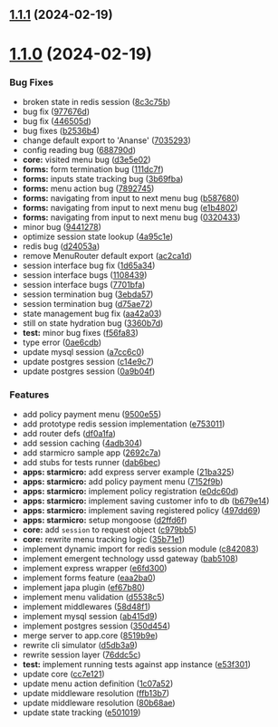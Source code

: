 ## [1.1.1](https://github.com/ephrimlawrence/ananse/compare/v1.1.0...v1.1.1) (2024-02-19)



# [1.1.0](https://github.com/ephrimlawrence/ananse/compare/df0a1faf37d97bdf87d3fe258eee7830b2992fae...v1.1.0) (2024-02-19)


### Bug Fixes

* broken state in redis session ([8c3c75b](https://github.com/ephrimlawrence/ananse/commit/8c3c75bc134d01c8fbaa5d26de7b675d57ae683e))
* bug fix ([977676d](https://github.com/ephrimlawrence/ananse/commit/977676d8e73014cf7905a911a4ec88e9c4af888e))
* bug fix ([446505d](https://github.com/ephrimlawrence/ananse/commit/446505d1c031e589f47be60e2bb9b15012b40512))
* bug fixes ([b2536b4](https://github.com/ephrimlawrence/ananse/commit/b2536b4f8545ec526f541dfc283f6f511590d54f))
* change default export to 'Ananse' ([7035293](https://github.com/ephrimlawrence/ananse/commit/7035293819ba14059af88fbec57b09caaecd3df4))
* config reading bug ([688790d](https://github.com/ephrimlawrence/ananse/commit/688790dcd965d2b2a7da6ecd7a683889c24ccde5))
* **core:** visited menu bug ([d3e5e02](https://github.com/ephrimlawrence/ananse/commit/d3e5e025b4cd9a77b8f5c48e8c91523fbd4eff12))
* **forms:** form termination bug ([111dc7f](https://github.com/ephrimlawrence/ananse/commit/111dc7fe7470ce204b8965e6b1210927e7083297))
* **forms:** inputs state tracking bug ([3b69fba](https://github.com/ephrimlawrence/ananse/commit/3b69fba4ec350858c4b25b68a99922b556321c56))
* **forms:** menu action bug ([7892745](https://github.com/ephrimlawrence/ananse/commit/7892745b7d7d3b1aa16fab60408d4ce9e783b5d1))
* **forms:** navigating from input to next menu bug ([b587680](https://github.com/ephrimlawrence/ananse/commit/b587680b0c9a80de97f6e9f0cc299c75c2ffb539))
* **forms:** navigating from input to next menu bug ([e1b4802](https://github.com/ephrimlawrence/ananse/commit/e1b4802b2c6b6d974b91d5cf395e4e3b3ca5ec40))
* **forms:** navigating from input to next menu bug ([0320433](https://github.com/ephrimlawrence/ananse/commit/03204335e7d9743ccd50d3307334536525e1f273))
* minor bug ([9441278](https://github.com/ephrimlawrence/ananse/commit/9441278e39507b3a4448c549fdc2146d097c80e1))
* optimize session state lookup ([4a95c1e](https://github.com/ephrimlawrence/ananse/commit/4a95c1e572abd6f43e6fdfa4ed7357ac93dfd0eb))
* redis bug ([d24053a](https://github.com/ephrimlawrence/ananse/commit/d24053a36ae701b14ca25e9752e5e38727fdbb4e))
* remove MenuRouter default export ([ac2ca1d](https://github.com/ephrimlawrence/ananse/commit/ac2ca1d75ed85e3eb6b47fca2294f61b5de49fc8))
* session interface bug fix ([1d65a34](https://github.com/ephrimlawrence/ananse/commit/1d65a34ad60327647eca0cb7be0f660d1a296eeb))
* session interface bugs ([1108439](https://github.com/ephrimlawrence/ananse/commit/1108439952b20b0747a691b798ae8de277ae8e59))
* session interface bugs ([7701bfa](https://github.com/ephrimlawrence/ananse/commit/7701bfa81a49f8270b8001b43d67619a459df1ad))
* session termination bug ([3ebda57](https://github.com/ephrimlawrence/ananse/commit/3ebda575b9cbda0dddf189c81e3408851c7236c0))
* session termination bug ([d75ae72](https://github.com/ephrimlawrence/ananse/commit/d75ae72614a84a8f92962be334bdaabd48d1cc0e))
* state management bug fix ([aa42a03](https://github.com/ephrimlawrence/ananse/commit/aa42a03035d095baa22f19154017f8f6e62badbb))
* still on state hydration bug ([3360b7d](https://github.com/ephrimlawrence/ananse/commit/3360b7d6705b0578fbadaaa8465626b5373add30))
* **test:** minor bug fixes ([f56fa83](https://github.com/ephrimlawrence/ananse/commit/f56fa83d376bc44efc21d2ae6151bf724d66dc99))
* type error ([0ae6cdb](https://github.com/ephrimlawrence/ananse/commit/0ae6cdb6c5099547475cf6de9a7e128a5072ae00))
* update mysql session ([a7cc6c0](https://github.com/ephrimlawrence/ananse/commit/a7cc6c05a6a6bbf5f21a91af0dd017b8b727b0c9))
* update postgres session ([c14e9c7](https://github.com/ephrimlawrence/ananse/commit/c14e9c7a04e08020321e4d435ee851a6e0c4a07a))
* update postgres session ([0a9b04f](https://github.com/ephrimlawrence/ananse/commit/0a9b04fdb2cf7ac2be40e66663e82276e3b9b2c1))


### Features

* add policy payment menu ([9500e55](https://github.com/ephrimlawrence/ananse/commit/9500e55bea64d364eeb576bd8cb98c4e38f4e92e))
* add prototype redis session implementation ([e753011](https://github.com/ephrimlawrence/ananse/commit/e7530117974f2e925acb1701186bdf38d17039e7))
* add router defs ([df0a1fa](https://github.com/ephrimlawrence/ananse/commit/df0a1faf37d97bdf87d3fe258eee7830b2992fae))
* add session caching ([4adb304](https://github.com/ephrimlawrence/ananse/commit/4adb3040de3edfa2171d128708ab1d45ee0a632a))
* add starmicro sample app ([2692c7a](https://github.com/ephrimlawrence/ananse/commit/2692c7a19aa660b530b14eed8db49c59446f5891))
* add stubs for tests runner ([dab6bec](https://github.com/ephrimlawrence/ananse/commit/dab6becfaefc8cb528e3d167d30e85e05e236055))
* **apps: starmicro:** add express server example ([21ba325](https://github.com/ephrimlawrence/ananse/commit/21ba32598a9320291b39543b704d1e63a1976da8))
* **apps: starmicro:** add policy payment menu ([7152f9b](https://github.com/ephrimlawrence/ananse/commit/7152f9bf49b5e1672ada48f9055937a0f002747c))
* **apps: starmicro:** implement policy registration ([e0dc60d](https://github.com/ephrimlawrence/ananse/commit/e0dc60d7d142823d3cf46a68e9ca2d15e026ff14))
* **apps: starmicro:** implement saving customer info to db ([b679e14](https://github.com/ephrimlawrence/ananse/commit/b679e149aa4c70fe1e118fccc4eaf5c24cc8b5f9))
* **apps: starmicro:** implement saving registered policy ([497dd69](https://github.com/ephrimlawrence/ananse/commit/497dd690dbef7334800d025119e1e03646bd558c))
* **apps: starmicro:** setup mongoose ([d2ffd6f](https://github.com/ephrimlawrence/ananse/commit/d2ffd6f2dcc7a1f6f9d7a39eadd5f4697d275bc2))
* **core:** add `session` to request object ([c979bb5](https://github.com/ephrimlawrence/ananse/commit/c979bb5730ac3a53b31573deb69a728371bc694c))
* **core:** rewrite menu tracking logic ([35b71e1](https://github.com/ephrimlawrence/ananse/commit/35b71e13c9c9f1e9de9f2a68da260ff699c36222))
* implement dynamic import for redis session module ([c842083](https://github.com/ephrimlawrence/ananse/commit/c84208319344fd67704e3895d64fad5c0e719ef1))
* implement emergent technology ussd gateway ([bab5108](https://github.com/ephrimlawrence/ananse/commit/bab510809328b804efa070d10774947d9faf1cc5))
* implement express wrapper ([e6fd300](https://github.com/ephrimlawrence/ananse/commit/e6fd300e36d0ae3541c4294c377405c50ff4cd3d))
* implement forms feature ([eaa2ba0](https://github.com/ephrimlawrence/ananse/commit/eaa2ba0d3bb3ca241334a7f28f0a7d6a890a33f5))
* implement japa plugin ([ef67b80](https://github.com/ephrimlawrence/ananse/commit/ef67b803b70776120c905b1ed897253f1b83d823))
* implement menu validation ([d5538c5](https://github.com/ephrimlawrence/ananse/commit/d5538c5474bc15827a67df231fc3ff7111ce9a07))
* implement middlewares ([58d48f1](https://github.com/ephrimlawrence/ananse/commit/58d48f1d9f302d82c0a89c3b2162146e64ec03f2))
* implement mysql session ([ab415d9](https://github.com/ephrimlawrence/ananse/commit/ab415d9b093cf99c58823e82f990c40b2967b56d))
* implement postgres session ([350d454](https://github.com/ephrimlawrence/ananse/commit/350d45417c32c414e75339343f82601ea06208be))
* merge server to app.core ([8519b9e](https://github.com/ephrimlawrence/ananse/commit/8519b9e7094f4a0a2258af3630faa6dc237d6eca))
* rewrite cli simulator ([d5db3a9](https://github.com/ephrimlawrence/ananse/commit/d5db3a99d7779db20fb392c53d52815ffda5ef72))
* rewrite session layer ([76ddc5c](https://github.com/ephrimlawrence/ananse/commit/76ddc5cdf4575253b6773ebe870cc972d2d2eb21))
* **test:** implement running tests against app instance ([e53f301](https://github.com/ephrimlawrence/ananse/commit/e53f301c4a970d427dec5ae38abcb8e620506cce))
* update core ([cc7e121](https://github.com/ephrimlawrence/ananse/commit/cc7e1216ac804ac26ebeb83f2b60f586fb90d3f7))
* update menu action definition ([1c07a52](https://github.com/ephrimlawrence/ananse/commit/1c07a5209b65d6cfb3e0966f27b1983a783d6bbf))
* update middleware resolution ([ffb13b7](https://github.com/ephrimlawrence/ananse/commit/ffb13b7432c9f92a9549878354ec34436dabdab2))
* update middleware resolution ([80b68ae](https://github.com/ephrimlawrence/ananse/commit/80b68aed006f79248d63860e4968c6432debff2d))
* update state tracking ([e501019](https://github.com/ephrimlawrence/ananse/commit/e5010195c4090827e3c0a3bfd7ec2443c83373be))



